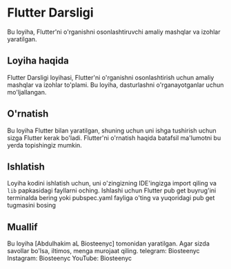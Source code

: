 # Flutter Darsligi

Bu loyiha, Flutter'ni o'rganishni osonlashtiruvchi amaliy mashqlar va izohlar yaratilgan.

## Loyiha haqida

Flutter Darsligi loyihasi, Flutter'ni o'rganishni osonlashtirish uchun amaliy mashqlar va izohlar to'plami. Bu loyiha, dasturlashni o'rganayotganlar uchun mo'ljallangan.

## O'rnatish

Bu loyiha Flutter bilan yaratilgan, shuning uchun uni ishga tushirish uchun sizga Flutter kerak bo'ladi. Flutter'ni o'rnatish haqida batafsil ma'lumotni bu yerda topishingiz mumkin.

## Ishlatish

Loyiha kodini ishlatish uchun, uni o'zingizning IDE'ingizga import qiling va `lib` papkasidagi fayllarni oching.
Ishlashi uchun Flutter pub get buyrug'ini terminalda bering yoki pubspec.yaml fayliga o'ting va yuqoridagi pub get tugmasini bosing

## Muallif

Bu loyiha [Abdulhakim aL Biosteenyc] tomonidan yaratilgan. Agar sizda savollar bo'lsa, iltimos, menga murojaat qiling.
telegram: Biosteenyc
Instagram: Biosteenyc
YouTube: Biosteenyc

